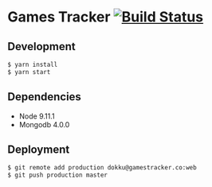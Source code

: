 # Games Tracker [![Build Status](https://semaphoreci.com/api/v1/projects/4040781d-ddc7-46de-aa23-c39a472396e1/2049517/shields_badge.svg)](https://semaphoreci.com/games-tracker/games-tracker)

## Development

```sh
$ yarn install
$ yarn start
```

## Dependencies

- Node 9.11.1
- Mongodb 4.0.0

## Deployment

```sh
$ git remote add production dokku@gamestracker.co:web
$ git push production master
```
